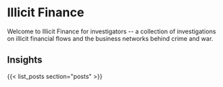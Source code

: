 ---
---

# Illicit Finance


Welcome to Illicit Finance for investigators -- a collection of investigations on illicit financial flows and the business networks behind crime and war.



## Insights

{{< list_posts section="posts" >}} 

